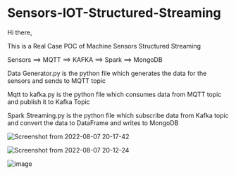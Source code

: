 # Sensors-IOT-Structured-Streaming

Hi there,

This is a Real Case POC of Machine Sensors Structured Streaming 

Sensors ==> MQTT ==> KAFKA ==> Spark ==> MongoDB

Data Generator.py is the python file which generates the data for the sensors and sends to MQTT topic

Mqtt to kafka.py is the python file which consumes data from MQTT topic and publish it to Kafka Topic

Spark Streaming.py is the python file which subscribe data from Kafka topic and convert the data to DataFrame and writes to MongoDB

![Screenshot from 2022-08-07 20-17-42](https://user-images.githubusercontent.com/91327631/183296719-50d74632-f857-4570-87ee-1fb5bbb5ad46.png)


![Screenshot from 2022-08-07 20-12-24](https://user-images.githubusercontent.com/91327631/183296545-1daf8f0f-4e69-4cb3-8711-df621a9f85d9.png)


![image](https://user-images.githubusercontent.com/91327631/183296592-b2bd1dfc-a59e-4a47-8090-873731048a44.png)

